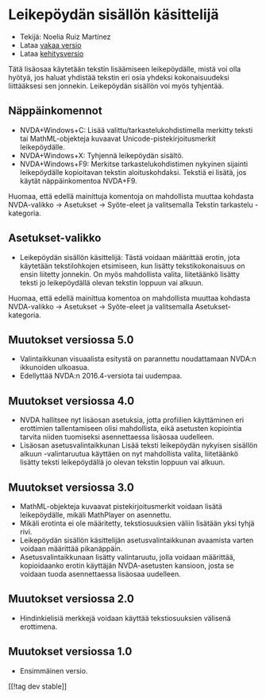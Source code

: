 # Leikepöydän sisällön käsittelijä #

*	Tekijä: Noelia Ruiz Martínez
*	Lataa [vakaa versio][1]
*	Lataa [kehitysversio][2]

Tätä lisäosaa käytetään tekstin lisäämiseen leikepöydälle, mistä voi olla
hyötyä, jos haluat yhdistää tekstin eri osia yhdeksi kokonaisuudeksi
liittääksesi sen jonnekin.  Leikepöydän sisällön voi myös tyhjentää.

## Näppäinkomennot ##
*	NVDA+Windows+C: Lisää valittu/tarkastelukohdistimella merkitty teksti tai
  MathML-objekteja kuvaavat Unicode-pistekirjoitusmerkit leikepöydälle.
*	NVDA+Windows+X: Tyhjennä leikepöydän sisältö.
*	NVDA+Windows+F9: Merkitse tarkastelukohdistimen nykyinen sijainti leikepöydälle kopioitavan tekstin aloituskohdaksi.
    Tekstiä ei lisätä, jos käytät näppäinkomentoa NVDA+F9.

Huomaa, että edellä mainittuja komentoja on mahdollista muuttaa kohdasta
NVDA-valikko -> Asetukset -> Syöte-eleet ja valitsemalla Tekstin tarkastelu
-kategoria.

## Asetukset-valikko ##
*	Leikepöydän sisällön käsittelijä: Tästä voidaan määrittää erotin, jota käytetään tekstilohkojen etsimiseen, kun lisätty tekstikokonaisuus on ensin liitetty jonnekin.
On myös mahdollista valita, liitetäänkö lisätty teksti jo leikepöydällä olevan tekstin loppuun vai alkuun.

Huomaa, että edellä mainittua komentoa on mahdollista muuttaa kohdasta
NVDA-valikko -> Asetukset -> Syöte-eleet ja valitsemalla
Asetukset-kategoria.

## Muutokset versiossa 5.0 ##

*	Valintaikkunan visuaalista esitystä on parannettu noudattamaan NVDA:n
  ikkunoiden ulkoasua.
*	Edellyttää NVDA:n 2016.4-versiota tai uudempaa.

## Muutokset versiossa 4.0 ##
*	NVDA hallitsee nyt lisäosan asetuksia, jotta profiilien käyttäminen eri
  erottimien tallentamiseen olisi mahdollista, eikä asetusten kopiointia
  tarvita niiden tuomiseksi asennettaessa lisäosaa uudelleen.
*	Lisäosan asetusvalintaikkunan Lisää teksti leikepöydän nykyisen sisällön
  alkuun -valintaruutua käyttäen on nyt mahdollista valita, liitetäänkö
  lisätty teksti leikepöydällä jo olevan tekstin loppuun vai alkuun.

## Muutokset versiossa 3.0 ##
*	MathML-objekteja kuvaavat pistekirjoitusmerkit voidaan lisätä
  leikepöydälle, mikäli MathPlayer on asennettu.
*	Mikäli erotinta ei ole määritetty, tekstiosuuksien väliin lisätään yksi
  tyhjä rivi.
*	Leikepöydän sisällön käsittelijän asetusvalintaikkunan avaamista varten
  voidaan määrittää pikanäppäin.
*	Asetusvalintaikkunaan lisätty valintaruutu, jolla voidaan määrittää,
  kopioidaanko erotin käyttäjän NVDA-asetusten kansioon, josta se voidaan
  tuoda asennettaessa lisäosaa uudelleen.

## Muutokset versiossa 2.0 ##
*	Hindinkielisiä merkkejä voidaan käyttää tekstiosuuksien välisenä
  erottimena.

## Muutokset versiossa 1.0 ##
*	Ensimmäinen versio.

[[!tag dev stable]]

[1]: https://addons.nvda-project.org/files/get.php?file=ccd

[2]: https://addons.nvda-project.org/files/get.php?file=ccd-dev
